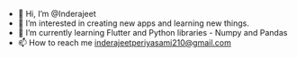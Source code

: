 - 👋 Hi, I’m @Inderajeet
- 👀 I’m interested in creating new apps and learning new things.
- 🌱 I’m currently learning Flutter and Python libraries - Numpy and Pandas
- 📫 How to reach me inderajeetperiyasami210@gmail.com

<!---
Inderajeet/Inderajeet is a ✨ special ✨ repository because its `README.md` (this file) appears on your GitHub profile.
You can click the Preview link to take a look at your changes.
--->
